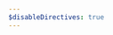 ```yaml
---
$disableDirectives: true
---
```


<!-- #query task where tags = "{{.}}" and done = false render [[template/task]] -->

<!-- /query -->